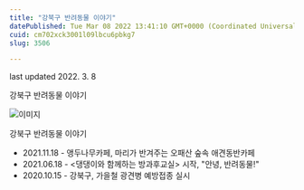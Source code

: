 ```yaml
---
title: "강북구 반려동물 이야기"
datePublished: Tue Mar 08 2022 13:41:10 GMT+0000 (Coordinated Universal Time)
cuid: cm702xck3001l09lbcu6pbkg7
slug: 3506

---
```



last updated 2022. 3. 8

강북구 반려동물 이야기

![이미지](https://cdn.hashnode.com/res/hashnode/image/upload/v1739254000022/3441c399-284c-488f-90ad-3a3a23310eab.jpeg)

강북구 반려동물 이야기

- 2021.11.18 - 앵두나무카페, 마리가 반겨주는 오패산 숲속 애견동반카페
- 2021.06.18 - <댕댕이와 함께하는 방과후교실> 시작, "안녕, 반려동물!"
- 2020.10.15 - 강북구, 가을철 광견병 예방접종 실시
